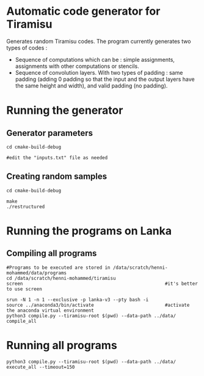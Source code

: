 # Automatic code generator for Tiramisu

Generates random Tiramisu codes. The program currently generates two types of codes :
* Sequence of computations which can be : simple assignments, assignments with other computations or stencils.
* Sequence of convolution layers. With two types of padding : same padding (adding 0 padding so that the input and the output layers have the same height and width), and valid padding (no padding).

# Running the generator
## Generator parameters
```
cd cmake-build-debug

#edit the "inputs.txt" file as needed
```
## Creating random samples
```
cd cmake-build-debug

make
./restructured
```
# Running the programs on Lanka
## Compiling all programs
```
#Programs to be executed are stored in /data/scratch/henni-mohammed/data/programs
cd /data/scratch/henni-mohammed/tiramisu
screen                                                    #it's better to use screen

srun -N 1 -n 1 --exclusive -p lanka-v3 --pty bash -i
source ../anaconda3/bin/activate                          #activate the anaconda virtual environment
python3 compile.py --tiramisu-root $(pwd) --data-path ../data/ compile_all
```
# Running all programs
```
python3 compile.py --tiramisu-root $(pwd) --data-path ../data/ execute_all --timeout=150
```
